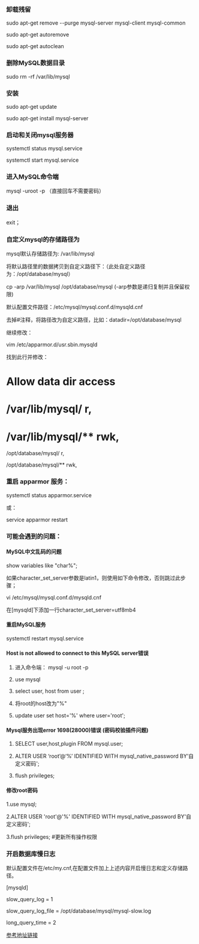 ### 卸载残留

sudo apt-get remove --purge mysql-server mysql-client mysql-common

sudo apt-get autoremove

sudo apt-get autoclean

### 删除MySQL数据目录

sudo rm -rf /var/lib/mysql


### 安装

sudo apt-get update

sudo apt-get install mysql-server

### 启动和关闭mysql服务器

systemctl status mysql.service

systemctl start mysql.service


### 进入MySQL命令端

mysql -uroot -p （直接回车不需要密码）


### 退出

exit；

### 自定义mysql的存储路径为

mysql默认存储路径为: /var/lib/mysql

将默认路径里的数据拷贝到自定义路径下：（此处自定义路径为：/opt/database/mysql）

cp -arp /var/lib/mysql /opt/database/mysql (-arp参数是递归复制并且保留权限)


默认配置文件路径：/etc/mysql/mysql.conf.d/mysqld.cnf

去掉#注释，将路径改为自定义路径，比如：datadir=/opt/database/mysql

继续修改：

vim /etc/apparmor.d/usr.sbin.mysqld

找到此行并修改：

# Allow data dir access

  # /var/lib/mysql/ r,
  
  # /var/lib/mysql/** rwk,
  
  /opt/database/mysql/ r,
  
  /opt/database/mysql/** rwk,

### 重启 apparmor 服务：

systemctl status apparmor.service

或：

service apparmor restart


### 可能会遇到的问题：

#### MySQL中文乱码的问题

show variables like "char%";

如果character_set_server参数是latin1，则使用如下命令修改，否则跳过此步骤；

vi /etc/mysql/mysql.conf.d/mysqld.cnf

在[mysqld]下添加一行character_set_server=utf8mb4


#### 重启MySQL服务

systemctl restart mysql.service

#### Host is not allowed to connect to this MySQL server错误

1. 进入命令端： mysql -u root -p

2. use mysql

3. select user, host from user ;

4. 将root的host改为"%"

5. update user set host='%' where user='root';

#### Mysql服务出现error 1698(28000)错误 (密码校验插件问题)

1. SELECT user,host,plugin FROM mysql.user;

2. ALTER USER ‘root’@‘%’ IDENTIFIED WITH mysql_native_password BY’自定义密码';

3. flush privileges;

#### 修改root密码

1.use mysql;
 
2.ALTER USER 'root'@'%' IDENTIFIED WITH mysql_native_password BY'自定义密码';

3.flush privileges; #更新所有操作权限

### 开启数据库慢日志

默认配置文件在/etc/my.cnf,在配置文件加上上述内容开启慢日志和定义存储路径。

[mysqld]

slow_query_log = 1

slow_query_log_file = /opt/database/mysql/mysql-slow.log

long_query_time = 2


[参考地址链接](https://www.wake.wiki/archives/ubuntu1804-an-zhuang-mysql-shu-ju-ku)





